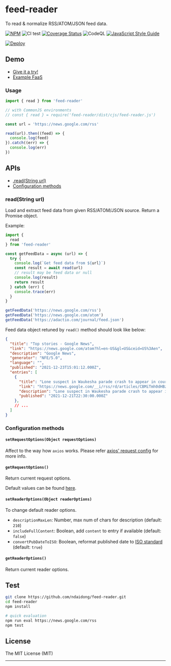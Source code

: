 # feed-reader

To read & normalize RSS/ATOM/JSON feed data.

[![NPM](https://badge.fury.io/js/feed-reader.svg)](https://badge.fury.io/js/feed-reader)
![CI test](https://github.com/ndaidong/feed-reader/workflows/ci-test/badge.svg)
[![Coverage Status](https://img.shields.io/coveralls/github/ndaidong/feed-reader)](https://coveralls.io/github/ndaidong/feed-reader?branch=main)
![CodeQL](https://github.com/ndaidong/feed-reader/workflows/CodeQL/badge.svg)
[![JavaScript Style Guide](https://img.shields.io/badge/code_style-standard-brightgreen.svg)](https://standardjs.com)

[![Deploy](https://button.deta.dev/1/svg)](https://go.deta.dev/deploy?repo=https://github.com/ndaidong/feed-reader-deta)

## Demo

- [Give it a try!](https://demos.pwshub.com/feed-reader)
- [Example FaaS](https://readfeed.deta.dev/?url=https://news.google.com/rss)

### Usage

```js
import { read } from 'feed-reader'

// with CommonJS environments
// const { read } = require('feed-reader/dist/cjs/feed-reader.js')

const url = 'https://news.google.com/rss'

read(url).then((feed) => {
  console.log(feed)
}).catch((err) => {
  console.log(err)
})
```

## APIs

- [.read(String url)](#readstring-url)
- [Configuration methods](#configuration-methods)

### read(String url)

Load and extract feed data from given RSS/ATOM/JSON source. Return a Promise object.

Example:

```js
import {
  read
} from 'feed-reader'

const getFeedData = async (url) => {
  try {
    console.log(`Get feed data from ${url}`)
    const result = await read(url)
    // result may be feed data or null
    console.log(result)
    return result
  } catch (err) {
    console.trace(err)
  }
}

getFeedData('https://news.google.com/rss')
getFeedData('https://news.google.com/atom')
getFeedData('https://adactio.com/journal/feed.json')
```

Feed data object retuned by `read()` method should look like below:

```json
{
  "title": "Top stories - Google News",
  "link": "https://news.google.com/atom?hl=en-US&gl=US&ceid=US%3Aen",
  "description": "Google News",
  "generator": "NFE/5.0",
  "language": "",
  "published": "2021-12-23T15:01:12.000Z",
  "entries": [
    {
      "title": "Lone suspect in Waukesha parade crash to appear in court today, as Wisconsin reels from tragedy that left 5 dead and dozens more injured - CNN",
      "link": "https://news.google.com/__i/rss/rd/articles/CBMiTmh0dHBzOi8vd3d3LmNubi5jb20vMjAyMS8xMS8yMy91cy93YXVrZXNoYS1jYXItcGFyYWRlLWNyb3dkLXR1ZXNkYXkvaW5kZXguaHRtbNIBUmh0dHBzOi8vYW1wLmNubi5jb20vY25uLzIwMjEvMTEvMjMvdXMvd2F1a2VzaGEtY2FyLXBhcmFkZS1jcm93ZC10dWVzZGF5L2luZGV4Lmh0bWw?oc=5",
      "description": "Lone suspect in Waukesha parade crash to appear in court today, as Wisconsin reels from tragedy that left 5 dead and dozens more injured &nbsp;&nbsp; CNN Waukesha Christmas parade attack: 5 dead, 48 injured, Darrell Brooks named as...",
      "published": "2021-12-21T22:30:00.000Z"
    },
    // ...
  ]
}
```

### Configuration methods

#### `setRequestOptions(Object requestOptions)`

Affect to the way how `axios` works. Please refer [axios' request config](https://axios-http.com/docs/req_config) for more info.

#### `getRequestOptions()`

Return current request options.

Default values can be found [here](https://github.com/ndaidong/feed-reader/blob/main/src/config.js#L5).

#### `setReaderOptions(Object readerOptions)`

To change default reader options.

- `descriptionMaxLen`: Number, max num of chars for description (default: `210`)
- `includeFullContent`: Boolean, add `content` to entry if available (default: `false`)
- `convertPubDateToISO`: Boolean, reformat published date to [ISO standard](https://developer.mozilla.org/en-US/docs/Web/JavaScript/Reference/Global_Objects/Date/toISOString) (default: `true`)

#### `getReaderOptions()`

Return current reader options.


## Test

```bash
git clone https://github.com/ndaidong/feed-reader.git
cd feed-reader
npm install

# quick evaluation
npm run eval https://news.google.com/rss
npm test
```

## License
The MIT License (MIT)

---
